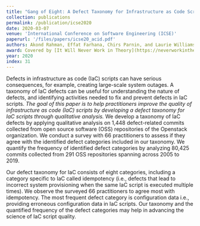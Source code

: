 ```yaml
---
title: "Gang of Eight: A Defect Taxonomy for Infrastructure as Code Scripts"
collection: publications
permalink: /publication/icse2020
date: 2020-03-07
venue: 'International Conference on Software Engineering (ICSE)'
paperurl: '/files/papers/icse20_acid.pdf'
authors: Akond Rahman, Effat Farhana, Chirs Parnin, and Laurie Williams
award: Covered by [It Will Never Work in Theory](https://neverworkintheory.org/2021/08/26/defect-taxonomy-for-infrastructure-as-code.html) 
year: 2020
index: 31
--- 
```

Defects in infrastructure as code (IaC) scripts can have serious consequences, for example, creating large-scale system outages. A taxonomy of IaC defects can be useful for understanding the nature of defects, and identifying activities needed to fix and prevent defects in IaC scripts. *The goal of this paper is to help practitioners improve the quality of infrastructure as code (IaC) scripts by developing a defect taxonomy for IaC scripts through qualitative analysis.* We develop a taxonomy of IaC defects by applying qualitative analysis on 1,448 defect-related commits collected from open source software (OSS) repositories of the Openstack organization. We conduct a survey with 66 practitioners to assess if they agree with the identified defect categories included in our taxonomy. We quantify the frequency of identified defect categories by analyzing 80,425 commits collected from 291 OSS repositories spanning across 2005 to 2019. 

Our defect taxonomy for IaC consists of eight categories, including a category specific to IaC called idempotency (i.e., defects that lead to incorrect system provisioning when the same IaC script is executed multiple times). We observe the surveyed 66 practitioners to agree most with idempotency. The most frequent defect category is configuration data i.e., providing erroneous configuration data in IaC scripts. Our taxonomy and the quantified frequency of the defect categories may help in advancing the science of IaC script quality. 